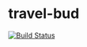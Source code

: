 # travel-bud

[![Build Status](https://travis-ci.org/coding-house-jan2015/angular-prototype.svg?branch=master)](https://travis-ci.org/coding-house-jan2015/angular-prototype)
